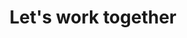 ---
title: "Let's work together"
description: 'Leave us a message.'
heroImage: 'https://images.unsplash.com/photo-1559136555-9303baea8ebd?ixlib=rb-4.0.3&ixid=MnwxMjA3fDB8MHxwaG90by1wYWdlfHx8fGVufDB8fHx8&auto=format&fit=crop&crop=focalpoint&fp-x=.4&w=2560&h=3413&&q=80'
---
